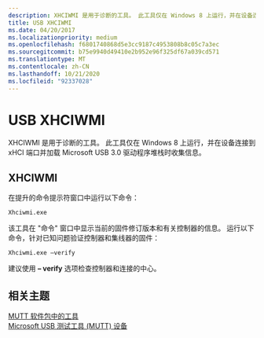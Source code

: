 ```yaml
---
description: XHCIWMI 是用于诊断的工具。 此工具仅在 Windows 8 上运行，并在设备连接到 xHCI 端口并加载 Microsoft USB 3.0 驱动程序堆栈时收集信息。
title: USB XHCIWMI
ms.date: 04/20/2017
ms.localizationpriority: medium
ms.openlocfilehash: f6801740868d5e3cc9187c4953808b8c05c7a3ec
ms.sourcegitcommit: b75e9940d49410e2b952e96f325df67a039cd571
ms.translationtype: MT
ms.contentlocale: zh-CN
ms.lasthandoff: 10/21/2020
ms.locfileid: "92337028"
---
```

# <a name="usb-xhciwmi"></a>USB XHCIWMI

XHCIWMI 是用于诊断的工具。 此工具仅在 Windows 8 上运行，并在设备连接到 xHCI 端口并加载 Microsoft USB 3.0 驱动程序堆栈时收集信息。

## <a name="xhciwmi"></a>XHCIWMI

在提升的命令提示符窗口中运行以下命令：

```console
Xhciwmi.exe
```

该工具在 "命令" 窗口中显示当前的固件修订版本和有关控制器的信息。 运行以下命令，针对已知问题验证控制器和集线器的固件：

```console
Xhciwmi.exe –verify
```

建议使用 **– verify** 选项检查控制器和连接的中心。

## <a name="related-topics"></a>相关主题

[MUTT 软件包中的工具](mutt-software-package.md)  
[Microsoft USB 测试工具 (MUTT) 设备](microsoft-usb-test-tool--mutt--devices.md)  
